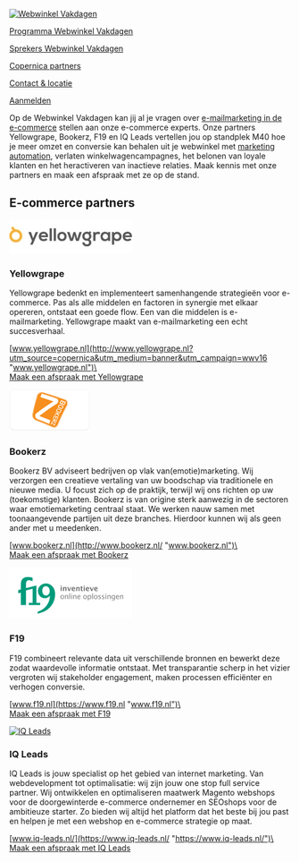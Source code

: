[![Webwinkel Vakdagen](EventsNL/copernica-wwv2016.jpg)](./webwinkel-vakdagen-2015.md)

[Programma Webwinkel
Vakdagen](https://www.copernica.com/nl/webwinkel-vakdagen/programma-webwinkel-vakdagen "Programma Webwinkel Vakdagen")

[Sprekers Webwinkel
Vakdagen](https://www.copernica.com/nl/webwinkel-vakdagen/sprekers-webwinkel-vakdagen "Sprekers Webwinkel Vakdagen")

[Copernica
partners](https://www.copernica.com/nl/webwinkel-vakdagen/copernica-partners "Copernica partners")

[Contact &
locatie](https://www.copernica.com/nl/webwinkel-vakdagen/contact-locatie "Contact & locatie")

[Aanmelden](https://www.webwinkelvakdagen.nl/nl/bezoekers/registratie?exposant=5d59c870-d485-4e72-826b-c5bd4d02193c "Meld je aan voor de Webwinkel Vakdagen!")

Op de Webwinkel Vakdagen kan jij al je vragen over [e-mailmarketing in
de
e-commerce](https://www.copernica.com/nl/ondersteuning/copernica-oplossingen-per-branche/e-mailmarketing-en-e-commerce "E-mailmarketing en e-commerce")
stellen aan onze e-commerce experts. Onze partners Yellowgrape, Bookerz,
F19 en IQ Leads vertellen jou op standplek M40 hoe je meer omzet en
conversie kan behalen uit je webwinkel met [marketing
automation](https://www.copernica.com/nl/blog/met-marketing-automation-meer-e-mailmarketingsucces "Met marketing automation meer e-mailmarketingsucces"),
verlaten winkelwagencampagnes, het belonen van loyale klanten en het
heractiveren van inactieve relaties. Maak kennis met onze partners en
maak een afspraak met ze op de stand.

E-commerce partners
-------------------

[![Yellowgrape](../images/yellowgrape.jpg)](http://www.yellowgrape.nl?utm_source=copernica&utm_medium=banner&utm_campaign=wwv16 "Yellowgrape")

### Yellowgrape

Yellowgrape bedenkt en implementeert samenhangende strategieën voor
e-commerce. Pas als alle middelen en factoren in synergie met elkaar
opereren, ontstaat een goede flow. Een van die middelen is
e-mailmarketing. Yellowgrape maakt van e-mailmarketing een echt
succesverhaal.

[www.yellowgrape.nl](http://www.yellowgrape.nl?utm_source=copernica&utm_medium=banner&utm_campaign=wwv16 "www.yellowgrape.nl")\
\
 [Maak een afspraak met
Yellowgrape](mailto:info@yellowgrape.nl?SUBJECT=Afspraak%20Webwinkel%20Vakdagen "Yellowgrape")

[![Bookerz](../images/bookerz.png)](http://bookerz.nl/ "Bookerz")

### Bookerz

Bookerz BV adviseert bedrijven op vlak van(emotie)marketing. Wij
verzorgen een creatieve vertaling van uw boodschap via traditionele en
nieuwe media. U focust zich op de praktijk, terwijl wij ons richten op
uw (toekomstige) klanten. Bookerz is van origine sterk aanwezig in de
sectoren waar emotiemarketing centraal staat. We werken nauw samen met
toonaangevende partijen uit deze branches. Hierdoor kunnen wij als geen
ander met u meedenken.

[www.bookerz.nl](http://www.bookerz.nl/ "www.bookerz.nl")\
\
 [Maak een afspraak met
Bookerz](mailto:info@bookerz.nl?SUBJECT=Afspraak%20Webwinkel%20Vakdagen "Bookerz")

[![F19](../images/logof19.png)](http://www.f19.nl/ "F19")

### F19

F19 combineert relevante data uit verschillende bronnen en bewerkt deze
zodat waardevolle informatie ontstaat. Met transparantie scherp in het
vizier vergroten wij stakeholder engagement, maken processen efficiënter
en verhogen conversie.

[www.f19.nl](https://www.f19.nl "www.f19.nl")\
\
 [Maak een afspraak met
F19](mailto:info@f19.nl?SUBJECT=Afspraak%20Webwinkel%20Vakdagen "F19")

[![IQ
Leads](../images/iqleads.jpg)](http://www.redhotminute.com/ "IQ Leads")

### IQ Leads

IQ Leads is jouw specialist op het gebied van internet marketing. Van
webdevelopment tot optimalisatie: wij zijn jouw one stop full service
partner. Wij ontwikkelen en optimaliseren maatwerk Magento webshops voor
de doorgewinterde e-commerce ondernemer en SEOshops voor de ambitieuze
starter. Zo bieden wij altijd het platform dat het beste bij jou past en
helpen je met een webshop en e-commerce strategie op maat.

[www.iq-leads.nl/](https://www.iq-leads.nl/ "https://www.iq-leads.nl/")\
\
 [Maak een afspraak met IQ
Leads](mailto:info@iq-leads.nl?SUBJECT=Afspraak%20Webwinkel%20Vakdagen "IQ Leads")
